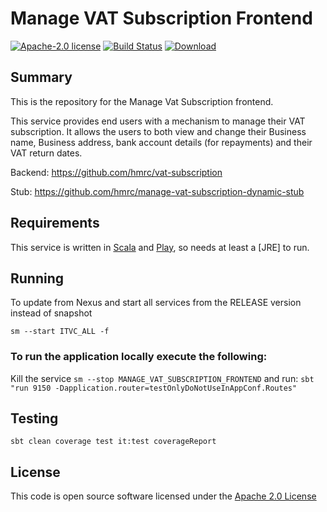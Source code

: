 # Manage VAT Subscription Frontend

[![Apache-2.0 license](http://img.shields.io/badge/license-Apache-brightgreen.svg)](http://www.apache.org/licenses/LICENSE-2.0.html)
[![Build Status](https://travis-ci.org/hmrc/manage-vat-subscription-frontend.svg)](https://travis-ci.org/hmrc/manage-vat-subscription-frontend) 
[![Download](https://api.bintray.com/packages/hmrc/releases/manage-vat-subscription-frontend/images/download.svg)](https://bintray.com/hmrc/releases/manage-vat-subscription-frontend/_latestVersion)

## Summary
This is the repository for the Manage Vat Subscription frontend.

This service provides end users with a mechanism to manage their VAT subscription.
It allows the users to both view and change their Business name, Business address, bank account details (for repayments) and their VAT return dates.

Backend: https://github.com/hmrc/vat-subscription

Stub: https://github.com/hmrc/manage-vat-subscription-dynamic-stub

## Requirements

This service is written in [Scala](http://www.scala-lang.org/) and [Play](http://playframework.com/), so needs at least a [JRE] to run.

## Running

To update from Nexus and start all services from the RELEASE version instead of snapshot

```
sm --start ITVC_ALL -f
```

### To run the application locally execute the following:
Kill the service ```sm --stop MANAGE_VAT_SUBSCRIPTION_FRONTEND``` and run:
`sbt "run 9150 -Dapplication.router=testOnlyDoNotUseInAppConf.Routes"`

## Testing
`sbt clean coverage test it:test coverageReport`

## License 

This code is open source software licensed under the [Apache 2.0 License]("http://www.apache.org/licenses/LICENSE-2.0.html")
